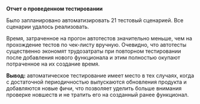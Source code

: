 **Отчет о проведенном тестировании**

Было запланировано автоматизировать 21 тестовый сценарией. Все сценарии удалось реализовать.

Время, затраченное на прогон автотестов значительно меньше, чем на прохождение тестов по чек-листу вручную.
Очевидно, что автотесты существенно экономят трудозатраты при повторном тестировании после добавления нового функционала и этим полностью окупают потраченное на их создание время.

**Вывод:** автоматическое тестирование имеет место в тех случаях, когда с достаточной периодичностью выпускаются обновления продукта и добавляются новые фичи, что позволяет уделить больше внимания проверке новшеств и не тратить его на созданный ранее функционал.

